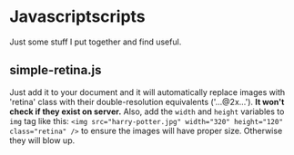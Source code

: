 Javascriptscripts
===
Just some stuff I put together and find useful.

## simple-retina.js

Just add it to your document and it will automatically replace images with 'retina' class with their double-resolution equivalents ('...@2x...'). **It won't check if they exist on server.** Also, add the `width` and `height` variables to `img` tag like this:
``<img src="harry-potter.jpg" width="320" height="120" class="retina" />``
to ensure the images will have proper size. Otherwise they will blow up.
